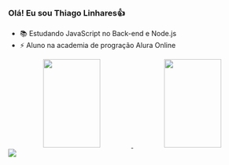 ### Olá! Eu sou Thiago Linhares👍

- 📚 Estudando JavaScript no Back-end e Node.js
- ⚡ Aluno na academia de progração  Alura Online

<div align="center">
  <a href="https://linkedin.com/in/thiago-linhares-a17a23236/">
  <img width="48%" height="180em" src="https://github-readme-stats.vercel.app/api?username=thlinharess&show_icons=true&theme=dark&include_all_commits=true&count_private=true"/>
  <img width="48%" height="180em" src="https://github-readme-stats.vercel.app/api/top-langs/?username=thlinharess&layout=compact&langs_count=7&theme=dark"/>
</div>

<img src = "https://img.shields.io/badge/JavaScript-F7DF1E?style=for-the-badge&logo=javascript&logoColor=black"/> 
